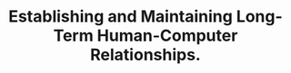 ---
name: "Establishing And Maintaining Long Term Human Computer Relationships"
title: "Establishing and Maintaining Long-Term Human-Computer Relationships."
project: null
event: "ACM Transactions on Computer Human Interaction (ToCHI) 12 (2) : 293-327"
authors:
- name: "Bickmore, T.."
- name: "Picard, R.."
year: 2005
resources:
- name: "05_CHI_BTPR"
  src: "05_CHI_BTPR.pdf"
external_url: null
draft: false
---